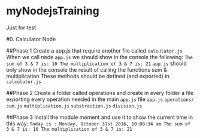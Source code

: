 # myNodejsTraining
Just for test

#0. Calculator Node

##Phase 1
   Create a app.js that require another file called `calculator.js` When we call node `app.js` we should show in the console the following:
   `The sum of 3 & 7 is: 10 The multiplication of 3 & 7 is: 21`
   `app.js` should only show in the console the result of calling the functions sum & multiplication
   These methods should be defined (and exported) in `calculator.js`

##Phase 2
   Create a folder called operations and create in every folder a file exporting every operation needed in the main `app.js` file
   `app.js` `operations/ sum.js` `multiplication.js` `substraction.js` `division.js`

##Phase 3
  Install the module moment and use it to show the current time in this way:
  `Today is : Monday, October 31st 2016, 10:08:34 am The sum of 3 & 7 is: 10 The multiplication of 3 & 7 is: 21`

